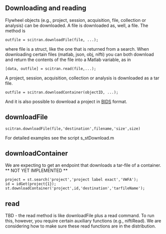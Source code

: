 ## Downloading and reading

Flywheel objects (e.g., project, session, acquisition, file, collection or analysis) can be downloaded. A file is downloaded as, well, a file. The method is

    outfile = scitran.downloadFile(file, ...);

where file is a struct, like the one that is returned from a search.  When downloading certain files (matlab, json, obj, nifti) you can both download and return the contents of the file into a Matlab variable, as in

    [data, outfile] = scitran.read(file,...);

A project, session, acquisition, collection or analysis is downloaded as a tar file. 

    outfile = scitran.downloadContainer(objectID, ...);

And it is also possible to download a project in [BIDS](BIDS) format.

## downloadFile

    scitran.downloadFile(file,'destination',filename,'size',size)

For detailed examples see the script s_stDownload.m

## downloadContainer

We are expecting to get an endpoint that downloads a tar-file of a container.  ** NOT YET IMPLEMENTED **

    project = st.search('project','project label exact','VWFA');
    id = idGet(project{1});
    st.downloadContainer('project',id,'destination','tarfileName');

## read

TBD - the read method is like downloadFile plus a read command.  To run this, however, you require certain auxiliary functions (e.g., niftiRead).  We are considering how to make sure these read functions are in the distribution.


